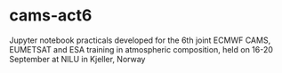 # cams-act6
Jupyter notebook practicals developed for the 6th joint ECMWF CAMS, EUMETSAT and ESA training in atmospheric composition, held on 16-20 September at NILU in Kjeller, Norway
